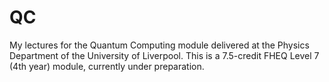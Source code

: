 # QC
My lectures for the Quantum Computing module delivered at the Physics Department of the University of Liverpool. This is a 7.5-credit FHEQ Level 7 (4th year) module, currently under preparation.
